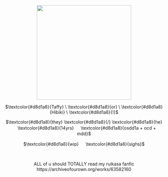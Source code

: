 <div align="center">
  <img height="300" src="https://64.media.tumblr.com/01b179b475f5d56461db9b7fa4759c5c/39e9a98edbf79b11-cb/s2048x3072/22dc0a8ca6c977991cc556fdd29a4d23fb005cbe.pnj"  />
</div>

<p align="center">
$\textcolor{#d8d1a8}{Taffy} \ \textcolor{#d8d1a8}{or} \ \textcolor{#d8d1a8}{Hibiki} \ \textcolor{#d8d1a8}{!}$
</p>
<p align="center">
$\textcolor{#d8d1a8}{they} \textcolor{#d8d1a8}{/}  \textcolor{#d8d1a8}{he} 　 \textcolor{#d8d1a8}{14yrs} 　 \textcolor{#d8d1a8}{osdd1a + ocd + mdd}$
</p>
 </p>
<p align="center">
$\textcolor{#d8d1a8}{wip}  　 \textcolor{#d8d1a8}{sighs}$
</p>‎ ‎ ‎ ‎ ‎ ‎ ‎ ‎ ‎ ‎ ‎ ‎ ‎ ‎ ‎ ‎ ‎ ‎ ‎ ‎ ‎ ‎ ‎ ‎ ‎ ‎ ‎ ‎ ‎ ‎ ‎ ‎  ‎ ‎‎ ‎ ‎ ‎ ‎ ‎ ‎ ‎ ‎ ‎ ‎ ‎ ‎  ‎ ‎ ‎‎ ‎ ‎‎ ‎ 
 ‎ ‎ ‎ ‎ ‎ 
 ‎  </p>
<p align="center">
ALL of u should TOTALLY read my ruikasa fanfic https://archiveofourown.org/works/63582160
</p>‎ ‎ ‎ ‎ ‎ ‎ ‎ ‎ ‎ ‎‎ ‎ ‎ ‎ ‎ ‎ ‎ ‎ ‎ ‎ ‎ ‎ ‎ ‎ ‎ ‎ ‎ ‎ ‎ ‎ ‎ ‎ ‎  ‎ ‎‎ ‎ ‎ ‎ ‎ ‎ ‎ ‎ ‎ ‎ ‎ ‎ ‎  ‎ ‎ ‎‎ ‎ ‎‎
